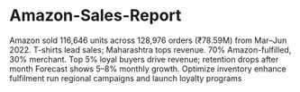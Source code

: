 # Amazon-Sales-Report
Amazon sold 116,646 units across 128,976 orders (₹78.59M) from Mar–Jun 2022. 
T-shirts lead sales; Maharashtra tops revenue.
70% Amazon-fulfilled, 30% merchant.
Top 5% loyal buyers drive revenue; retention drops after month 
Forecast shows 5–8% monthly growth. Optimize inventory enhance fulfilment run regional campaigns and launch loyalty programs
